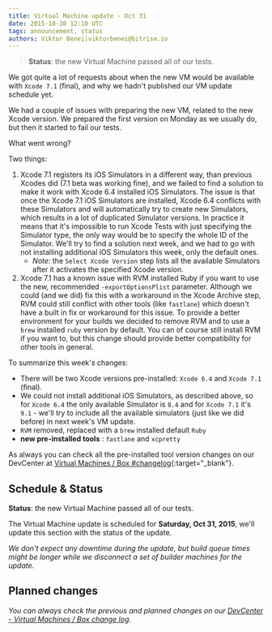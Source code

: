 ```yaml
---
title: Virtual Machine update - Oct 31
date: 2015-10-30 12:10 UTC
tags: announcement, status
authors: Viktor Benei|viktorbenei@bitrise.io
---
```


> **Status**: the new Virtual Machine passed all of our tests.

We got quite a lot of requests about when the new VM would be available
with `Xcode 7.1` (final), and why we hadn't published our VM update schedule yet.

We had a couple of issues with preparing the new VM, related to the new Xcode
version. We prepared the first version on Monday as we usually do, but then
it started to fail our tests.

What went wrong?

Two things:

1. Xcode 7.1 registers its iOS Simulators in a different way, than previous Xcodes did (7.1 beta was working fine), and we failed to find a solution to make it work with Xcode 6.4 installed iOS Simulators. The issue is that once the Xcode 7.1 iOS Simulators are installed, Xcode 6.4 conflicts with these Simulators and will automatically try to create new Simulators, which results in a lot of duplicated Simulator versions. In practice it means that it's impossible to run Xcode Tests with just specifying the Simulator type, the only way would be to specify the whole ID of the Simulator. We'll try to find a solution next week, and we had to go with not installing additional iOS Simulators this week, only the default ones.
    * _Note_: the `Select Xcode Version` step lists all the available Simulators after it activates the specified Xcode version.
2. Xcode 7.1 has a known issue with RVM installed Ruby if you want to use the new, recommended `-exportOptionsPlist` parameter. Although we could (and we did) fix this with a workaround in the Xcode Archive step, RVM could still conflict with other tools (like `fastlane`) which doesn't have a built in fix or workaround for this issue. To provide a better environment for your builds we decided to remove RVM and to use a `brew` installed `ruby` version by default. You can of course still install RVM if you want to, but this change should provide better compatibility for other tools in general.

To summarize this week's changes:

* There will be two Xcode versions pre-installed: `Xcode 6.4` and `Xcode 7.1` (final).
* We could not install additional iOS Simulators, as described above, so for `Xcode 6.4` the only available Simulator is `8.4` and for `Xcode 7.1` it's `9.1` - we'll try to include all the available simulators (just like we did before) in next week's VM update.
* `RVM` removed, replaced with a `brew` installed default `Ruby`
* __new pre-installed tools__ : `fastlane` and `xcpretty`

As always you can check all the pre-installed tool version
changes on our DevCenter at [Virtual Machines / Box #changelog](http://devcenter.bitrise.io/docs/vm-box-changelog){:target="_blank"}.


## Schedule & Status

**Status**: the new Virtual Machine passed all of our tests.

The Virtual Machine update is scheduled for **Saturday, Oct 31, 2015**,
we'll update this section with the status of the update.

*We don't expect any downtime during the update, but build queue
times might be longer while we disconnect a set of
builder machines for the update.*


## Planned changes

*You can always check the previous and planned changes
on our [DevCenter - Virtual Machines / Box change log](http://devcenter.bitrise.io/docs/vm-box-changelog).*
